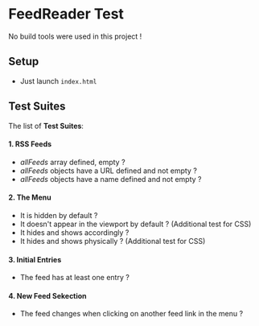 # FeedReader Test

No build tools were used in this project !

## Setup
- Just launch `index.html`

## Test Suites

The list of **Test Suites**:

#### 1. RSS Feeds
- *allFeeds* array defined, empty ?
- *allFeeds* objects have a URL defined and not empty ?
- *allFeeds* objects have a name defined and not empty ?

#### 2. The Menu
- It is hidden by default ?
- It doesn't appear in the viewport by default ? (Additional test for CSS)
- It hides and shows accordingly ?
- It hides and shows physically ? (Additional test for CSS)

#### 3. Initial Entries
- The feed has at least one entry ?


#### 4. New Feed Sekection
- The feed changes when clicking on another feed link in the menu ?
